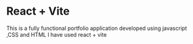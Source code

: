 # React + Vite

This is a fully functional portfolio application developed using javascript ,CSS and HTML 
I have used react + vite 